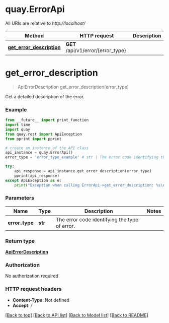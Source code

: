 # quay.ErrorApi

All URIs are relative to *http://localhost/*

Method | HTTP request | Description
------------- | ------------- | -------------
[**get_error_description**](ErrorApi.md#get_error_description) | **GET** /api/v1/error/{error_type} | 

# **get_error_description**
> ApiErrorDescription get_error_description(error_type)



Get a detailed description of the error.

### Example
```python
from __future__ import print_function
import time
import quay
from quay.rest import ApiException
from pprint import pprint

# create an instance of the API class
api_instance = quay.ErrorApi()
error_type = 'error_type_example' # str | The error code identifying the type of error.

try:
    api_response = api_instance.get_error_description(error_type)
    pprint(api_response)
except ApiException as e:
    print("Exception when calling ErrorApi->get_error_description: %s\n" % e)
```

### Parameters

Name | Type | Description  | Notes
------------- | ------------- | ------------- | -------------
 **error_type** | **str**| The error code identifying the type of error. | 

### Return type

[**ApiErrorDescription**](ApiErrorDescription.md)

### Authorization

No authorization required

### HTTP request headers

 - **Content-Type**: Not defined
 - **Accept**: */*

[[Back to top]](#) [[Back to API list]](../README.md#documentation-for-api-endpoints) [[Back to Model list]](../README.md#documentation-for-models) [[Back to README]](../README.md)

